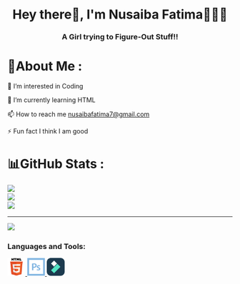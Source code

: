 <h1 align="center">Hey there👋, I'm Nusaiba Fatima👩🏻‍💻</h1>
<h3 align="center">A Girl trying to Figure-Out Stuff!!</h3>

# 💫About Me :
👀 I’m interested in Coding

🌱 I’m currently learning HTML

📫 How to reach me nusaibafatima7@gmail.com

⚡ Fun fact I think I am good
# 📊GitHub Stats :
![](https://github-readme-stats.vercel.app/api?username=RosyQuinn&theme=radical&hide_border=false&include_all_commits=false&count_private=false)<br/>
![](https://github-readme-streak-stats.herokuapp.com/?user=RosyQuinn&theme=radical&hide_border=false)<br/>
![](https://github-readme-stats.vercel.app/api/top-langs/?username=RosyQuinn&theme=radical&hide_border=false&include_all_commits=false&count_private=false&layout=compact)

---
[![](https://visitcount.itsvg.in/api?id=RosyQuinn&icon=0&color=0)](https://visitcount.itsvg.in)

<h3 align="left">Languages and Tools:</h3>
<p align="left"> <a href="https://www.w3.org/html/" target="_blank" rel="noreferrer"> 
  <img src="https://raw.githubusercontent.com/devicons/devicon/master/icons/html5/html5-original-wordmark.svg" alt="html5" width="40" height="40"/> </a> <a href="https://www.photoshop.com/en" target="_blank" rel="noreferrer"> 
  <img src="https://raw.githubusercontent.com/devicons/devicon/master/icons/photoshop/photoshop-line.svg" alt="photoshop" width="40" height="40"/> </a> 
<a href="https://filmora.wondershare.com/">
<img src="https://github.com/RosyQuinn/RosyQuinn/blob/main/filmora-logo.svg" clt="Filmora" width="40" height="40"/> 
</a> </p>
